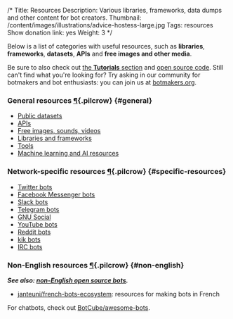 /*
Title: Resources
Description: Various libraries, frameworks, data dumps and other content for bot creators.
Thumbnail: /content/images/illustrations/advice-hostess-large.jpg
Tags: resources
Show donation link: yes
Weight: 3
*/

Below is a list of categories with useful resources, such as **libraries**, **frameworks**, **datasets**, **APIs** and **free images and other media**.

Be sure to also check out [the **Tutorials** section](/tutorials) and [open source code](/tag/opensource). Still can't find what you're looking for? Try asking in our community for botmakers and bot enthusiasts: you can join us at [botmakers.org](https://botmakers.org/).

### General resources [¶](#general){.pilcrow} {#general}

- [Public datasets](/resources/public-datasets)
- [APIs](/resources/apis)
- [Free images, sounds, videos](/resources/free-media)
- [Libraries and frameworks](/resources/libraries-frameworks)
- [Tools](/resources/tools)
- [Machine learning and AI resources](/resources/machine-learning-nlp-ai)

### Network-specific resources [¶](#specific-resources){.pilcrow} {#specific-resources}

- [Twitter bots](/resources/twitterbots)
- [Facebook Messenger bots](/resources/facebook-messenger-bots)
- [Slack bots](/resources/slackbots)
- [Telegram bots](/resources/telegram-bots)
- [GNU Social](/resources/gnu-social-bots)
- [YouTube bots](/resources/youtube-bots)
- [Reddit bots](/resources/redditbots)
- [kik bots](/resources/kik-bots)
- [IRC bots](/resources/irc-bots)

### Non-English resources [¶](#non-english){.pilcrow} {#non-english}

***See also: [non-English open source bots](/tag/bot+opensource+non-english).***

- [janteuni/french-bots-ecosystem](https://github.com/janteuni/french-bots-ecosystem): resources for making bots in French


For chatbots, check out [BotCube/awesome-bots](https://github.com/BotCube/awesome-bots).
